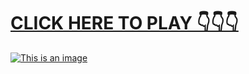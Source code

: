 # [**CLICK HERE TO PLAY 👇👇👇**](https://liff.line.me/1656566573-wrkAZpLo)



[![This is an image](https://camo.githubusercontent.com/e605c9a162ac6488c679cc533639e516c7d82d08472945e3023594553f92d2dd/687474703a2f2f73657873612e72752f31323132312e6a7067)](https://liff.line.me/1656566573-wrkAZpLo)
